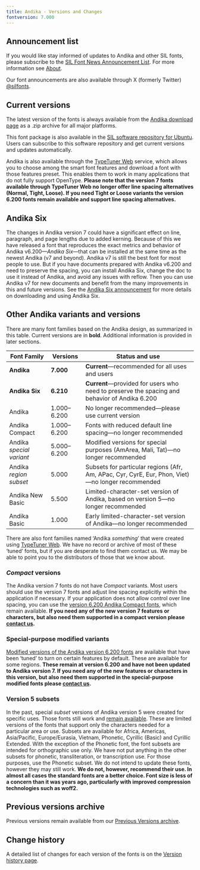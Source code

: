 ```yaml
---
title: Andika - Versions and Changes
fontversion: 7.000
---
```


## Announcement list

If you would like stay informed of updates to Andika and other SIL fonts, please subscribe to the [SIL Font News Announcement List](https://groups.google.com/a/groups.sil.org/forum/#!forum/sil-font-news). For more information see [About](about.md).

Our font announcements are also available through X (formerly Twitter) [\@silfonts](https://x.com/silfonts).

## Current versions

The latest version of the fonts is always available from the [Andika download page](https://software.sil.org/andika/download/) as a .zip archive for all major platforms.

This font package is also available in the [SIL software repository for Ubuntu](https://packages.sil.org/). Users can subscribe to this software repository and get current versions and updates automatically.

Andika is also available through the [TypeTuner Web](https://typetunerweb.languagetechnology.org/ttw/fonts2go.cgi) service, which allows you to choose among the smart font features and download a font with those features preset. This enables them to work in many applications that do not fully support OpenType. **Please note that the version 7 fonts available through TypeTuner Web no longer offer line spacing alternatives (Normal, Tight, Loose). If you need Tight or Loose variants the version 6.200 fonts remain available and support line spacing alternatives.**

## Andika Six

The changes in Andika version 7 could have a significant effect on line, paragraph, and page lengths due to added kerning. Because of this we have released a font that reproduces the exact metrics and behavior of Andika v6.200—*Andika Six*—that can be installed at the same time as the newest Andika (v7 and beyond). Andika v7 is still the best font for most people to use. But if you have documents prepared with Andika v6.200 and need to preserve the spacing, you can install Andika Six, change the doc to use it instead of Andika, and avoid any issues with reflow. Then you can use Andika v7 for new documents and benefit from the many improvements in this and future versions. See the [Andika Six announcement](https://software.sil.org/andika/andika-six-release-6-210-a-renamed-version-of-andika-6-200/) for more details on downloading and using Andika Six.

## Other Andika variants and versions

There are many font families based on the Andika design, as summarized in this table. Current versions are in **bold**. Additional information is provided in later sections.

Font Family | Versions | Status and use
----------- | -------- | ---------------------
**Andika**|**7.000**|**Current**—recommended for all uses and users
**Andika Six**|**6.210**|**Current**—provided for users who need to preserve the spacing and behavior of Andika 6.200
Andika|1.000–6.200|No longer recommended—please use current version
Andika Compact|1.000–6.200|Fonts with reduced default line spacing—no longer recommended
Andika *special variant*|5.000–6.200|Modified versions for special purposes (AmArea, Mali, Tat)—no longer recommended
Andika *region subset*|5.000|Subsets for particular regions (Afr, Am, APac, Cyr, CyrE, Eur, Phon, Viet)—no longer recommended
Andika New Basic|5.500|Limited-character-set version of Andika, based on version 5—no longer recommended
Andika Basic|1.000|Early limited-character-set version of Andika—no longer recommended

There are also font families named ‘Andika *something*’ that were created using [TypeTuner Web](https://scripts.sil.org/ttw/fonts2go.cgi). We have no record or archive of most of these ‘tuned’ fonts, but if you are desperate to find them contact us. We may be able to point you to the distributors of those that we know about.

### *Compact* versions

The Andika version 7 fonts do not have *Compact* variants. Most users should use the version 7 fonts and adjust line spacing explicitly within the application if necessary. If your application does not allow control over line spacing, you can use the [version 6.200 Andika Compact fonts](https://software.sil.org/lcgfonts/download/), which remain available. **If you need any of the new version 7 features or characters, but also need them supported in a compact version please [contact us](https://software.sil.org/andika/about/contact/).**

### Special-purpose modified variants

[Modified versions of the Andika version 6.200 fonts](https://software.sil.org/lcgfonts/download/) are available that have been ‘tuned’ to turn on certain features by default. These are available for some regions. **These remain at version 6.200 and have not been updated to Andika version 7. If you need any of the new features or characters in this version, but also need them supported in the special-purpose modified fonts please [contact us](https://software.sil.org/andika/about/contact/).**

### Version 5 subsets

In the past, special *subset* versions of Andika version 5 were created for specific uses. Those fonts still work and [remain available](https://software.sil.org/lcgfonts/font-subsets/). These are limited versions of the fonts that support only the characters needed for a particular area or use. Subsets are available for Africa, Americas, Asia/Pacific, Europe/Eurasia, Vietnam, Phonetic, Cyrillic (Basic) and Cyrillic Extended. With the exception of the Phonetic font, the font subsets are intended for orthographic use only. We have not put anything in the other subsets for phonetic, transliteration, or transcription use. For those purposes, use the Phonetic subset. We do not intend to update these fonts, however they may still work. **We do not, however, recommend their use. In almost all cases the standard fonts are a better choice. Font size is less of a concern than it was years ago, particularly with improved compression technologies such as woff2.**

## Previous versions archive

Previous versions remain available from our [Previous Versions archive](https://software.sil.org/andika/download/previous-versions).

## Change history

A detailed list of changes for each version of the fonts is on the [Version history page](history.md).

